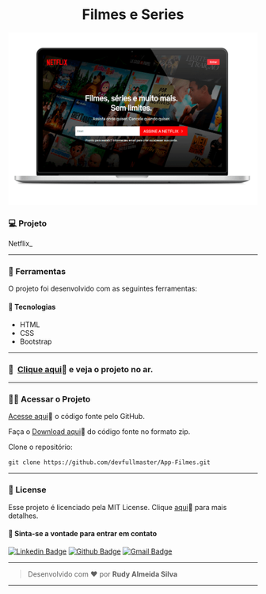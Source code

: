 <h1 align="center" id="topo">Filmes e Series</h1>

<div align="center">
<img width='600px' src="./img/mockup1.png" width="35px"/>
</div>


### 💻 Projeto

Netflix_

---

### 🔧 Ferramentas

O projeto foi desenvolvido com as seguintes ferramentas:

#### 🧪 Tecnologias

- HTML
- CSS
- Bootstrap

---

### 🚀 ​ [Clique aqui](https://netflix-rho-opal.vercel.app/)🔗 e veja o projeto no ar.

---

### ​👷‍♂️​ Acessar o Projeto

<a href="https://github.com/devfullmaster/Netflix_/tree/master">Acesse aqui</a>🔗 o código fonte pelo GitHub.

Faça o <a href="https://github.com/devfullmaster/App-Filmes/archive/refs/heads/main.zip">Download aqui</a>🔗 do código fonte no formato zip.

Clone o repositório:

```
git clone https://github.com/devfullmaster/App-Filmes.git
```

---

### 📝 License

Esse projeto é licenciado pela MIT License. Clique [aqui](https://pt.wikipedia.org/wiki/Licen%C3%A7a_MIT)🔗 para mais detalhes.


#### 💬 Sinta-se a vontade para entrar em contato

[![Linkedin Badge](https://img.shields.io/badge/LinkedIn-0077B5?style=for-the-badge&logo=linkedin&logoColor=white)](https://www.linkedin.com/in/devfullmaster/ ) [![Github Badge](https://img.shields.io/badge/GitHub-100000?style=for-the-badge&logo=github&logoColor=white)](https://github.com/devfullmaster) [![Gmail Badge](https://img.shields.io/badge/Gmail-D14836?style=for-the-badge&logo=gmail&logoColor=white)](mailto:contato@devfullmaster.dev)

---

> Desenvolvido com ❤️ por **Rudy Almeida Silva**

---